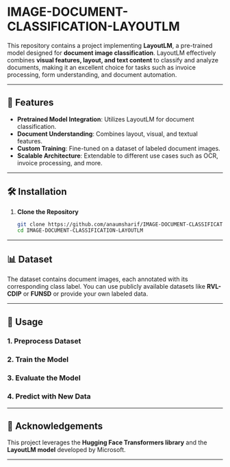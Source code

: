 # IMAGE-DOCUMENT-CLASSIFICATION-LAYOUTLM  

This repository contains a project implementing **LayoutLM**, a pre-trained model designed for **document image classification**. LayoutLM effectively combines **visual features, layout, and text content** to classify and analyze documents, making it an excellent choice for tasks such as invoice processing, form understanding, and document automation.  

---

## 🚀 Features  
- **Pretrained Model Integration**: Utilizes LayoutLM for document classification.  
- **Document Understanding**: Combines layout, visual, and textual features.  
- **Custom Training**: Fine-tuned on a dataset of labeled document images.  
- **Scalable Architecture**: Extendable to different use cases such as OCR, invoice processing, and more.  

---

## 🛠️ Installation  

1. **Clone the Repository**  
   ```bash  
   git clone https://github.com/anaumsharif/IMAGE-DOCUMENT-CLASSIFICATION-LAYOUTLM.git  
   cd IMAGE-DOCUMENT-CLASSIFICATION-LAYOUTLM  
   ```  

---

## 📊 Dataset  

The dataset contains document images, each annotated with its corresponding class label. You can use publicly available datasets like **RVL-CDIP** or **FUNSD** or provide your own labeled data.  

---

## 🚦 Usage  

### 1. **Preprocess Dataset**  


### 2. **Train the Model**  

### 3. **Evaluate the Model**  

### 4. **Predict with New Data**  


---


## 📜 Acknowledgements  

This project leverages the **Hugging Face Transformers library** and the **LayoutLM model** developed by Microsoft.  

---


